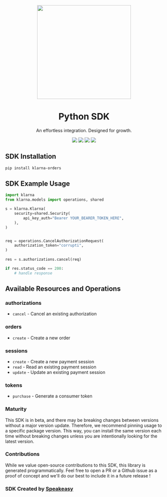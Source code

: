 <div align="center">
    <img src="https://user-images.githubusercontent.com/6267663/230347878-f2873a58-f578-4e95-86e0-7bebfd78f4f1.svg" width="300">
    <h1>Python SDK</h1>
   <p>An effortless integration. Designed for growth.</p>
   <a href="https://docs.klarna.com/"><img src="https://img.shields.io/static/v1?label=Docs&message=API Ref&color=000&style=for-the-badge" /></a>
   <a href="https://github.com/speakeasy-sdks/klarna-python/actions"><img src="https://img.shields.io/github/actions/workflow/status/speakeasy-sdks/klarna-python/speakeasy_sdk_generation.yml?style=for-the-badge" /></a>
  <a href="https://opensource.org/licenses/MIT"><img src="https://img.shields.io/badge/License-MIT-blue.svg?style=for-the-badge" /></a>
  <a href="https://github.com/speakeasy-sdks/klarna-python/releases"><img src="https://img.shields.io/github/v/release/speakeasy-sdks/klarna-python?sort=semver&style=for-the-badge" /></a>
</div>


<!-- Start SDK Installation -->
## SDK Installation

```bash
pip install klarna-orders
```
<!-- End SDK Installation -->

## SDK Example Usage
<!-- Start SDK Example Usage -->
```python
import klarna
from klarna.models import operations, shared

s = klarna.Klarna(
    security=shared.Security(
        api_key_auth="Bearer YOUR_BEARER_TOKEN_HERE",
    ),
)


req = operations.CancelAuthorizationRequest(
    authorization_token="corrupti",
)
    
res = s.authorizations.cancel(req)

if res.status_code == 200:
    # handle response
```
<!-- End SDK Example Usage -->

<!-- Start SDK Available Operations -->
## Available Resources and Operations


### authorizations

* `cancel` - Cancel an existing authorization

### orders

* `create` - Create a new order

### sessions

* `create` - Create a new payment session
* `read` - Read an existing payment session
* `update` - Update an existing payment session

### tokens

* `purchase` - Generate a consumer token
<!-- End SDK Available Operations -->

### Maturity

This SDK is in beta, and there may be breaking changes between versions without a major version update. Therefore, we recommend pinning usage
to a specific package version. This way, you can install the same version each time without breaking changes unless you are intentionally
looking for the latest version.

### Contributions

While we value open-source contributions to this SDK, this library is generated programmatically.
Feel free to open a PR or a Github issue as a proof of concept and we'll do our best to include it in a future release !

### SDK Created by [Speakeasy](https://docs.speakeasyapi.dev/docs/using-speakeasy/client-sdks)
